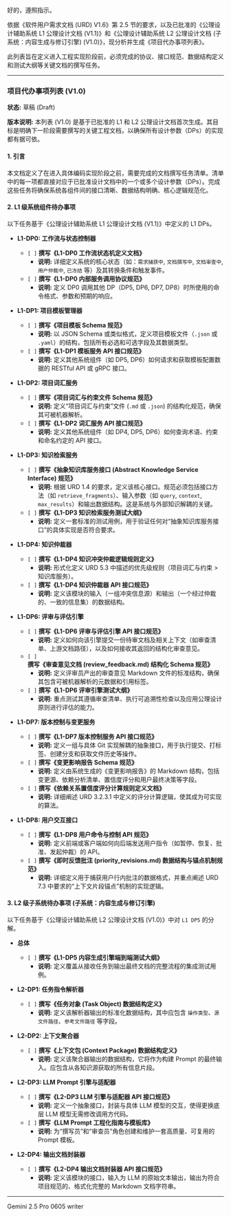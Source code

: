 好的，遵照指示。

依据《软件用户需求文档 (URD) V1.6》第 2.5 节的要求，以及已批准的《公理设计辅助系统 L1 公理设计文档 (V1.1)》和《公理设计辅助系统 L2 公理设计文档 (子系统：内容生成与修订引擎) (V1.0)》，现分析并生成《项目代办事项列表》。

此列表旨在定义进入工程实现阶段前，必须完成的协议、接口规范、数据结构定义和测试大纲等关键文档的撰写任务。

---

### **项目代办事项列表 (V1.0)**

**状态:** 草稿 (Draft)

**版本说明:** 本列表 (V1.0) 是基于已批准的 L1 和 L2 公理设计文档首次生成。其目标是明确下一阶段需要撰写的关键工程文档，以确保所有设计参数（DPs）的实现都有据可依。

#### **1. 引言**

本文档定义了在进入具体编码实现阶段之前，需要完成的文档撰写任务清单。清单中的每一项都直接对应于已批准设计文档中的一个或多个设计参数（DPs）。完成这些任务将确保系统各组件间的接口清晰、数据结构明确、核心逻辑规范化。

#### **2. L1 级系统组件待办事项**

以下任务基于《公理设计辅助系统 L1 公理设计文档 (V1.1)》中定义的 L1 DPs。

*   **L1-DP0: 工作流与状态控制器**
    *   `[ ]` **撰写《L1-DP0 工作流状态机定义文档》**
        *   **说明:** 详细定义系统的核心状态（如：`需求捕获中`, `文档撰写中`, `文档审查中`, `用户仲裁中`, `已冻结` 等）及其转换条件和触发事件。
    *   `[ ]` **撰写《L1-DP0 内部服务调用协议规范》**
        *   **说明:** 定义 DP0 调用其他 DP（DP5, DP6, DP7, DP8）时所使用的命令格式、参数和预期的响应。

*   **L1-DP1: 项目模板管理器**
    *   `[ ]` **撰写《项目模板 Schema 规范》**
        *   **说明:** 以 JSON Schema 或类似格式，定义项目模板文件（`.json` 或 `.yaml`）的结构，包括所有必选和可选字段及其数据类型。
    *   `[ ]` **撰写《L1-DP1 模板服务 API 接口规范》**
        *   **说明:** 定义其他系统组件（如 DP5, DP6）如何请求和获取模板配置数据的 RESTful API 或 gRPC 接口。

*   **L1-DP2: 项目词汇服务**
    *   `[ ]` **撰写《项目词汇与约束文件 Schema 规范》**
        *   **说明:** 定义“项目词汇与约束”文件 (`.md` 或 `.json`) 的结构化规范，确保其可被机器解析。
    *   `[ ]` **撰写《L1-DP2 词汇服务 API 接口规范》**
        *   **说明:** 定义其他系统组件（如 DP4, DP5, DP6）如何查询术语、约束和命名约定的 API 接口。

*   **L1-DP3: 知识检索服务**
    *   `[ ]` **撰写《抽象知识库服务接口 (Abstract Knowledge Service Interface) 规范》**
        *   **说明:** 根据 URD 1.4 的要求，定义该核心接口。规范必须包括接口方法（如 `retrieve_fragments`）、输入参数（如 `query`, `context`, `max_results`）和输出数据结构。这是系统与外部知识解耦的关键。
    *   `[ ]` **撰写《L1-DP3 知识检索服务测试大纲》**
        *   **说明:** 定义一套标准的测试用例，用于验证任何对“抽象知识库服务接口”的具体实现是否符合要求。

*   **L1-DP4: 知识仲裁器**
    *   `[ ]` **撰写《L1-DP4 知识冲突仲裁逻辑规则定义》**
        *   **说明:** 形式化定义 URD 5.3 中描述的优先级规则（项目词汇与约束 > 知识库服务）。
    *   `[ ]` **撰写《L1-DP4 知识仲裁器 API 接口规范》**
        *   **说明:** 定义该模块的输入（一组冲突信息源）和输出（一个经过仲裁的、一致的信息集）的数据结构。

*   **L1-DP6: 评审与评估引擎**
    *   `[ ]` **撰写《L1-DP6 评审与评估引擎 API 接口规范》**
        *   **说明:** 定义如何向该引擎提交一份待审文档及相关上下文（如审查清单、上游文档路径），以及如何接收其返回的结构化审查意见。
    *   `[ ]` **撰写《审查意见文档 (review_feedback.md) 结构化 Schema 规范》**
        *   **说明:** 定义评审员产出的审查意见 Markdown 文件的标准结构，确保其包含可被机器解析的元数据和引用标签。
    *   `[ ]` **撰写《L1-DP6 评审引擎测试大纲》**
        *   **说明:** 重点测试其遵循审查清单、执行可追溯性检查以及应用公理设计原则进行评估的能力。

*   **L1-DP7: 版本控制与变更服务**
    *   `[ ]` **撰写《L1-DP7 版本控制服务 API 接口规范》**
        *   **说明:** 定义一组与具体 Git 实现解耦的抽象接口，用于执行提交、打标签、创建分支和获取文件历史等操作。
    *   `[ ]` **撰写《变更影响报告 Schema 规范》**
        *   **说明:** 定义由系统生成的《变更影响报告》的 Markdown 结构，包括变更源、依赖分析清单、置信度评分和用户最终决策等字段。
    *   `[ ]` **撰写《依赖关系置信度评分计算规则定义文档》**
        *   **说明:** 详细阐述 URD 3.2.3.1 中定义的评分计算逻辑，使其成为可实现的算法。

*   **L1-DP8: 用户交互接口**
    *   `[ ]` **撰写《L1-DP8 用户命令与控制 API 规范》**
        *   **说明:** 定义前端或客户端如何向后端发送用户指令（如暂停、恢复、批准、发起仲裁）的 API。
    *   `[ ]` **撰写《即时反馈批注 (priority_revisions.md) 数据结构与锚点机制规范》**
        *   **说明:** 详细定义用于捕获用户行内批注的数据格式，并重点阐述 URD 7.3 中要求的“上下文片段锚点”机制的实现逻辑。

#### **3. L2 级子系统待办事项 (子系统：内容生成与修订引擎)**

以下任务基于《公理设计辅助系统 L2 公理设计文档 (V1.0)》中对 `L1 DP5` 的分解。

*   **总体**
    *   `[ ]` **撰写《L1-DP5 内容生成引擎端到端测试大纲》**
        *   **说明:** 定义覆盖从接收任务到输出最终文档的完整流程的集成测试用例。

*   **L2-DP1: 任务指令解析器**
    *   `[ ]` **撰写《任务对象 (Task Object) 数据结构定义》**
        *   **说明:** 定义该解析器输出的标准化数据结构，其中应包含 `操作类型`、`源文件路径`、`参考文件路径` 等字段。

*   **L2-DP2: 上下文聚合器**
    *   `[ ]` **撰写《上下文包 (Context Package) 数据结构定义》**
        *   **说明:** 定义该聚合器输出的数据结构，它将作为构建 Prompt 的最终输入。应包含从各知识源获取的所有信息片段。

*   **L2-DP3: LLM Prompt 引擎与适配器**
    *   `[ ]` **撰写《L2-DP3 LLM 引擎与适配器 API 接口规范》**
        *   **说明:** 定义一个抽象接口，封装与具体 LLM 模型的交互，使得更换底层 LLM 模型无需修改调用方代码。
    *   `[ ]` **撰写《LLM Prompt 工程化指南与模板库》**
        *   **说明:** 为“撰写员”和“审查员”角色创建和维护一套高质量、可复用的 Prompt 模板。

*   **L2-DP4: 输出文档封装器**
    *   `[ ]` **撰写《L2-DP4 输出文档封装器 API 接口规范》**
        *   **说明:** 定义该模块的接口，输入为 LLM 的原始文本输出，输出为符合项目规范的、格式化完整的 Markdown 文档字符串。

---
Gemini 2.5 Pro 0605 writer